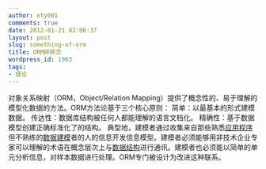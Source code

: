 ```yaml
---
author: ety001
comments: true
date: 2012-01-21 02:06:37
layout: post
slug: something-of-orm
title: ORM碎碎念
wordpress_id: 1903
tags:
- 理论
---
```


对象关系映射（ORM，Object/Relation Mapping）提供了概念性的、易于理解的模型化数据的方法。ORM方法论基于三个核心原则： 简单：以最基本的形式建模数据。 传达性：数据库结构被任何人都能理解的语言文档化。 精确性：基于数据模型创建正确标准化了的结构。 典型地，建模者通过收集来自那些熟悉[应用程序](http://baike.baidu.com/view/330120.htm)但不熟练的[数据建模](http://baike.baidu.com/view/1452242.htm)者的人的信息开发信息模型。建模者必须能够用非技术企业专家可以理解的术语在概念层次上与[数据结构](http://baike.baidu.com/view/9900.htm)进行通讯。建模者也必须能以简单的单元分析信息，对样本数据进行处理。ORM专门被设计为改进这种联系。

